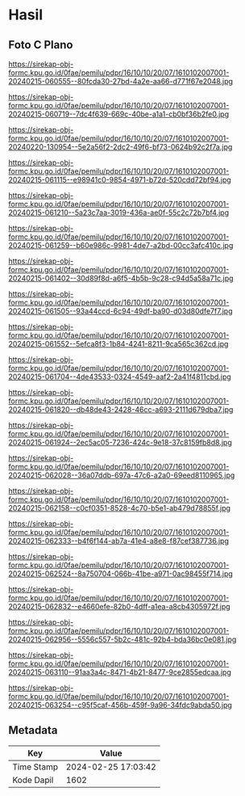 # Hasil

## Foto C Plano

https://sirekap-obj-formc.kpu.go.id/0fae/pemilu/pdpr/16/10/10/20/07/1610102007001-20240215-060555--80fcda30-27bd-4a2e-aa66-d771f67e2048.jpg

https://sirekap-obj-formc.kpu.go.id/0fae/pemilu/pdpr/16/10/10/20/07/1610102007001-20240215-060719--7dc4f639-669c-40be-a1a1-cb0bf36b2fe0.jpg

https://sirekap-obj-formc.kpu.go.id/0fae/pemilu/pdpr/16/10/10/20/07/1610102007001-20240220-130954--5e2a56f2-2dc2-49f6-bf73-0624b92c2f7a.jpg

https://sirekap-obj-formc.kpu.go.id/0fae/pemilu/pdpr/16/10/10/20/07/1610102007001-20240215-061115--e98941c0-9854-4971-b72d-520cdd72bf94.jpg

https://sirekap-obj-formc.kpu.go.id/0fae/pemilu/pdpr/16/10/10/20/07/1610102007001-20240215-061210--5a23c7aa-3019-436a-ae0f-55c2c72b7bf4.jpg

https://sirekap-obj-formc.kpu.go.id/0fae/pemilu/pdpr/16/10/10/20/07/1610102007001-20240215-061259--b60e986c-9981-4de7-a2bd-00cc3afc410c.jpg

https://sirekap-obj-formc.kpu.go.id/0fae/pemilu/pdpr/16/10/10/20/07/1610102007001-20240215-061402--30d89f8d-a6f5-4b5b-9c28-c94d5a58a71c.jpg

https://sirekap-obj-formc.kpu.go.id/0fae/pemilu/pdpr/16/10/10/20/07/1610102007001-20240215-061505--93a44ccd-6c94-49df-ba90-d03d80dfe7f7.jpg

https://sirekap-obj-formc.kpu.go.id/0fae/pemilu/pdpr/16/10/10/20/07/1610102007001-20240215-061552--5efca8f3-1b84-4241-8211-9ca565c362cd.jpg

https://sirekap-obj-formc.kpu.go.id/0fae/pemilu/pdpr/16/10/10/20/07/1610102007001-20240215-061704--4de43533-0324-4549-aaf2-2a41f4811cbd.jpg

https://sirekap-obj-formc.kpu.go.id/0fae/pemilu/pdpr/16/10/10/20/07/1610102007001-20240215-061820--db48de43-2428-46cc-a693-2111d679dba7.jpg

https://sirekap-obj-formc.kpu.go.id/0fae/pemilu/pdpr/16/10/10/20/07/1610102007001-20240215-061924--2ec5ac05-7236-424c-9e18-37c8159fb8d8.jpg

https://sirekap-obj-formc.kpu.go.id/0fae/pemilu/pdpr/16/10/10/20/07/1610102007001-20240215-062028--36a07ddb-697a-47c6-a2a0-69eed8110965.jpg

https://sirekap-obj-formc.kpu.go.id/0fae/pemilu/pdpr/16/10/10/20/07/1610102007001-20240215-062158--c0cf0351-8528-4c70-b5e1-ab479d78855f.jpg

https://sirekap-obj-formc.kpu.go.id/0fae/pemilu/pdpr/16/10/10/20/07/1610102007001-20240215-062333--b4f6f144-ab7a-41e4-a8e8-f87cef387736.jpg

https://sirekap-obj-formc.kpu.go.id/0fae/pemilu/pdpr/16/10/10/20/07/1610102007001-20240215-062524--8a750704-066b-41be-a971-0ac98455f714.jpg

https://sirekap-obj-formc.kpu.go.id/0fae/pemilu/pdpr/16/10/10/20/07/1610102007001-20240215-062832--e4660efe-82b0-4dff-a1ea-a8cb4305972f.jpg

https://sirekap-obj-formc.kpu.go.id/0fae/pemilu/pdpr/16/10/10/20/07/1610102007001-20240215-062956--5556c557-5b2c-481c-92b4-bda36bc0e081.jpg

https://sirekap-obj-formc.kpu.go.id/0fae/pemilu/pdpr/16/10/10/20/07/1610102007001-20240215-063110--91aa3a4c-8471-4b21-8477-9ce2855edcaa.jpg

https://sirekap-obj-formc.kpu.go.id/0fae/pemilu/pdpr/16/10/10/20/07/1610102007001-20240215-063254--c95f5caf-456b-459f-9a96-34fdc9abda50.jpg


## Metadata

| Key        | Value               |
| ---------- | ------------------- |
| Time Stamp | 2024-02-25 17:03:42 |
| Kode Dapil | 1602                |



